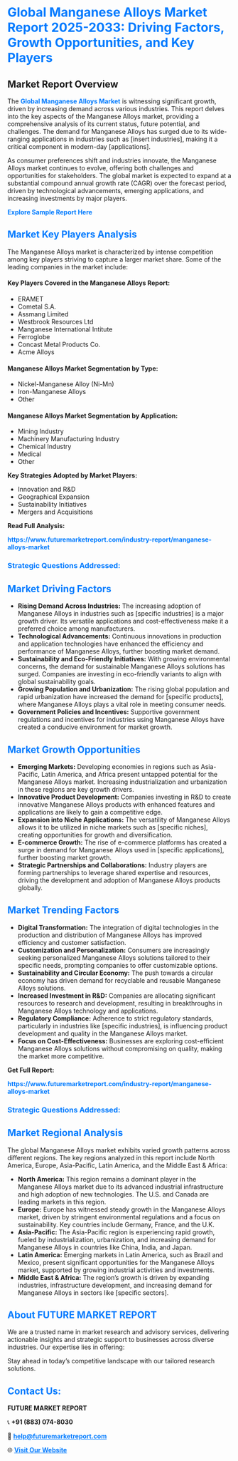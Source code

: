 <h1 style="color: #007BFF;">Global Manganese Alloys Market Report 2025-2033: Driving Factors, Growth Opportunities, and Key Players</h1>

<section id="overview">
<h2>Market Report Overview</h2>
<p>The <a href="https://www.futuremarketreport.com/industry-report/manganese-alloys-market" style="color: #007BFF; text-decoration: none;"><strong>Global Manganese Alloys Market</strong></a> is witnessing significant growth, driven by increasing demand across various industries. This report delves into the key aspects of the Manganese Alloys market, providing a comprehensive analysis of its current status, future potential, and challenges. The demand for Manganese Alloys has surged due to its wide-ranging applications in industries such as [insert industries], making it a critical component in modern-day [applications].</p>
<p>As consumer preferences shift and industries innovate, the Manganese Alloys market continues to evolve, offering both challenges and opportunities for stakeholders. The global market is expected to expand at a substantial compound annual growth rate (CAGR) over the forecast period, driven by technological advancements, emerging applications, and increasing investments by major players.</p>
</section>

<section id="overview">
<p><a href="https://www.futuremarketreport.com/request-sample/reportId=58325" style="color: #007BFF; text-decoration: none;"><strong>Explore Sample Report Here</strong></a></p>
</section>

<section id="key-players">
<h2 style="color: #007BFF;">Market Key Players Analysis</h2>
<p>The Manganese Alloys market is characterized by intense competition among key players striving to capture a larger market share. Some of the leading companies in the market include:</p>
<h4>Key Players Covered in the Manganese Alloys Report:</h4>
<ul><li>ERAMET</li><li>Cometal S.A.</li><li>Assmang Limited</li><li>Westbrook Resources Ltd</li><li>Manganese International Intitute</li><li>Ferroglobe</li><li>Concast Metal Products Co.</li><li>Acme Alloys</li></ul>
<h4>Manganese Alloys Market Segmentation by Type:</h4>
<ul><li>Nickel-Manganese Alloy (Ni-Mn)</li><li>Iron-Manganese Alloys</li><li>Other</li></ul>

<h4>Manganese Alloys Market Segmentation by Application:</h4>
<ul><li>Mining Industry</li><li>Machinery Manufacturing Industry</li><li>Chemical Industry</li><li>Medical</li><li>Other</li></ul>
<p><strong>Key Strategies Adopted by Market Players:</strong></p>
<ul>
<li>Innovation and R&D</li>
<li>Geographical Expansion</li>
<li>Sustainability Initiatives</li>
<li>Mergers and Acquisitions</li>
</ul>
</section>

<section>
<p><strong>Read Full Analysis: </strong></p><a href="https://www.futuremarketreport.com/industry-report/manganese-alloys-market" style="color: #007BFF; text-decoration: none;"><strong>https://www.futuremarketreport.com/industry-report/manganese-alloys-market</strong></a>
<h3 style="color: #007BFF;">Strategic Questions Addressed:</h3>
</section>

<section id="driving-factors">
<h2 style="color: #007BFF;">Market Driving Factors</h2>
<ul>
<li><strong>Rising Demand Across Industries:</strong> The increasing adoption of Manganese Alloys in industries such as [specific industries] is a major growth driver. Its versatile applications and cost-effectiveness make it a preferred choice among manufacturers.</li>
<li><strong>Technological Advancements:</strong> Continuous innovations in production and application technologies have enhanced the efficiency and performance of Manganese Alloys, further boosting market demand.</li>
<li><strong>Sustainability and Eco-Friendly Initiatives:</strong> With growing environmental concerns, the demand for sustainable Manganese Alloys solutions has surged. Companies are investing in eco-friendly variants to align with global sustainability goals.</li>
<li><strong>Growing Population and Urbanization:</strong> The rising global population and rapid urbanization have increased the demand for [specific products], where Manganese Alloys plays a vital role in meeting consumer needs.</li>
<li><strong>Government Policies and Incentives:</strong> Supportive government regulations and incentives for industries using Manganese Alloys have created a conducive environment for market growth.</li>
</ul>
</section>

<section id="growth-opportunities">
<h2 style="color: #007BFF;">Market Growth Opportunities</h2>
<ul>
<li><strong>Emerging Markets:</strong> Developing economies in regions such as Asia-Pacific, Latin America, and Africa present untapped potential for the Manganese Alloys market. Increasing industrialization and urbanization in these regions are key growth drivers.</li>
<li><strong>Innovative Product Development:</strong> Companies investing in R&D to create innovative Manganese Alloys products with enhanced features and applications are likely to gain a competitive edge.</li>
<li><strong>Expansion into Niche Applications:</strong> The versatility of Manganese Alloys allows it to be utilized in niche markets such as [specific niches], creating opportunities for growth and diversification.</li>
<li><strong>E-commerce Growth:</strong> The rise of e-commerce platforms has created a surge in demand for Manganese Alloys used in [specific applications], further boosting market growth.</li>
<li><strong>Strategic Partnerships and Collaborations:</strong> Industry players are forming partnerships to leverage shared expertise and resources, driving the development and adoption of Manganese Alloys products globally.</li>
</ul>
</section>

<section id="trending-factors">
<h2 style="color: #007BFF;">Market Trending Factors</h2>
<ul>
<li><strong>Digital Transformation:</strong> The integration of digital technologies in the production and distribution of Manganese Alloys has improved efficiency and customer satisfaction.</li>
<li><strong>Customization and Personalization:</strong> Consumers are increasingly seeking personalized Manganese Alloys solutions tailored to their specific needs, prompting companies to offer customizable options.</li>
<li><strong>Sustainability and Circular Economy:</strong> The push towards a circular economy has driven demand for recyclable and reusable Manganese Alloys solutions.</li>
<li><strong>Increased Investment in R&D:</strong> Companies are allocating significant resources to research and development, resulting in breakthroughs in Manganese Alloys technology and applications.</li>
<li><strong>Regulatory Compliance:</strong> Adherence to strict regulatory standards, particularly in industries like [specific industries], is influencing product development and quality in the Manganese Alloys market.</li>
<li><strong>Focus on Cost-Effectiveness:</strong> Businesses are exploring cost-efficient Manganese Alloys solutions without compromising on quality, making the market more competitive.</li>
</ul>
</section>

<section>
<p><strong>Get Full Report: </strong></p><a href="https://www.futuremarketreport.com/industry-report/manganese-alloys-market" style="color: #007BFF; text-decoration: none;"><strong>https://www.futuremarketreport.com/industry-report/manganese-alloys-market</strong></a>
<h3 style="color: #007BFF;">Strategic Questions Addressed:</h3>
</section>


<section id="regional-analysis">
<h2 style="color: #007BFF;">Market Regional Analysis</h2>
<p>The global Manganese Alloys market exhibits varied growth patterns across different regions. The key regions analyzed in this report include North America, Europe, Asia-Pacific, Latin America, and the Middle East & Africa:</p>
<ul>
<li><strong>North America:</strong> This region remains a dominant player in the Manganese Alloys market due to its advanced industrial infrastructure and high adoption of new technologies. The U.S. and Canada are leading markets in this region.</li>
<li><strong>Europe:</strong> Europe has witnessed steady growth in the Manganese Alloys market, driven by stringent environmental regulations and a focus on sustainability. Key countries include Germany, France, and the U.K.</li>
<li><strong>Asia-Pacific:</strong> The Asia-Pacific region is experiencing rapid growth, fueled by industrialization, urbanization, and increasing demand for Manganese Alloys in countries like China, India, and Japan.</li>
<li><strong>Latin America:</strong> Emerging markets in Latin America, such as Brazil and Mexico, present significant opportunities for the Manganese Alloys market, supported by growing industrial activities and investments.</li>
<li><strong>Middle East & Africa:</strong> The region’s growth is driven by expanding industries, infrastructure development, and increasing demand for Manganese Alloys in sectors like [specific sectors].</li>
</ul>
</section>

<footer>
<h2 style="color: #007BFF;">About FUTURE MARKET REPORT</h2>
<p>We are a trusted name in market research and advisory services, delivering actionable insights and strategic support to businesses across diverse industries. Our expertise lies in offering:</p>

<p>Stay ahead in today’s competitive landscape with our tailored research solutions.</p>

<h2 style="color: #007BFF;">Contact Us:</h2>
<p><strong>FUTURE MARKET REPORT</strong></p>
<p>📞 <strong>+91 (883) 074-8030</strong></p>
<p>📧 <strong><a href="mailto:help@futuremarketreport.com" style="color: #007BFF;">help@futuremarketreport.com</a></strong></p>
<p>🌐 <strong><a href="https://www.futuremarketreport.com/" style="color: #007BFF;">Visit Our Website</a></strong></p>
</footer>